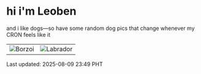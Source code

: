 # hi i'm Leoben

and i like dogs—so have some random dog pics that change whenever my CRON feels like it

|  |  |
|--------|----------|
| ![Borzoi](https://random-dog-vercel.vercel.app/api/random-borzoi?v=1754754589) | ![Labrador](https://random-dog-vercel.vercel.app/api/random-labrador?v=1754754589) |

Last updated: 2025-08-09 23:49 PHT
